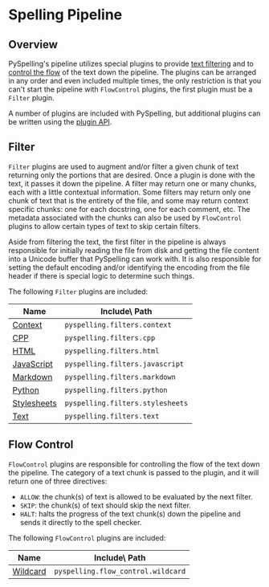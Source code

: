 # Spelling Pipeline

## Overview

PySpelling's pipeline utilizes special plugins to provide [text filtering](#filters) and to [control the flow](#flow-control) of the text down the pipeline. The plugins can be arranged in any order and even included multiple times, the only restriction is that you can't start the pipeline with `FlowControl` plugins, the first plugin must be a `Filter` plugin.

A number of plugins are included with PySpelling, but additional plugins can be written using the [plugin API](./api.md).

## Filter

`Filter` plugins are used to augment and/or filter a given chunk of text returning only the portions that are desired. Once a plugin is done with the text, it passes it down the pipeline. A filter may return one or many chunks, each with a little contextual information. Some filters may return only one chunk of text that is the entirety of the file, and some may return context specific chunks: one for each docstring, one for each comment, etc. The metadata associated with the chunks can also be used by `FlowControl` plugins to allow certain types of text to skip certain filters.

Aside from filtering the text, the first filter in the pipeline is always responsible for initially reading the file from disk and getting the file content into a Unicode buffer that PySpelling can work with. It is also responsible for setting the default encoding and/or identifying the encoding from the file header if there is special logic to determine such things.

The following `Filter` plugins are included:

Name                                     | Include\ Path
---------------------------------------- | -------------
[Context](./filters/context.md)          | `pyspelling.filters.context`
[CPP](./filters/cpp.md)                  | `pyspelling.filters.cpp`
[HTML](./filters/html.md)                | `pyspelling.filters.html`
[JavaScript](./filters/javascript.md)    | `pyspelling.filters.javascript`
[Markdown](./filters/markdown.md)        | `pyspelling.filters.markdown`
[Python](./filters/python.md)            | `pyspelling.filters.python`
[Stylesheets](./filters/stylesheets.md)  | `pyspelling.filters.stylesheets`
[Text](./filters/text.md)                | `pyspelling.filters.text`

## Flow Control

`FlowControl` plugins are responsible for controlling the flow of the text down the pipeline. The category of a text chunk is passed to the plugin, and it will return one of three directives:

- `ALLOW`: the chunk(s) of text is allowed to be evaluated by the next filter.
- `SKIP`: the chunk(s) of text should skip the next filter.
- `HALT`: halts the progress of the text chunk(s) down the pipeline and sends it directly to the spell checker.

The following `FlowControl` plugins are included:

Name                                   | Include\ Path
-------------------------------------- | -------------
[Wildcard](./flow_control/wildcard.md) | `pyspelling.flow_control.wildcard`
